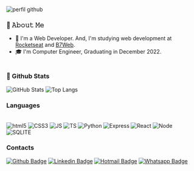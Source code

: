 ![perfil github](https://github.com/maxyuri13/maxyuri13/assets/91703339/03d478a5-0db7-4256-9215-fe050bdc17ec)


### 👀 𝙰𝚋𝚘𝚞𝚝 𝙼𝚎
 - 📖 I'm a Web Developer. And, I'm studying web development at [Rocketseat](https://rocketseat.com.br/) and [B7Web](https://b7web.com.br/).
 - 🎓 I'm Computer Engineer, Graduating in December 2022.
<br><br>

### 👀 Github Stats

![GitHub Stats](https://github-readme-stats.vercel.app/api?username=maxyuri13&theme=transparent&bg_color=000&border_color=30A3DC&show_icons=true&icon_color=30A3DC&title_color=E94D5F&text_color=FFF)
![Top Langs](https://github-readme-stats-git-masterrstaa-rickstaa.vercel.app/api/top-langs/?username=maxyuri13&layout=compact&bg_color=000&border_color=30A3DC&title_color=E94D5F&text_color=FFF)

### Languages

<div style="display: inline_block"><br/>
 <img align="center" alt="html5" src="https://img.shields.io/badge/HTML5-E34F26?style=for-the-badge&logo=html5&logoColor=white" />
 <img align="center" alt="CSS3" src="https://img.shields.io/badge/CSS3-1572B6?style=for-the-badge&logo=css3&logoColor=white" />
 <img align="center" alt="JS" src="https://img.shields.io/badge/JavaScript-F7DF1E?style=for-the-badge&logo=javascript&logoColor=black" />
 <img align="center" alt="TS" src="https://img.shields.io/badge/TypeScript-007ACC?style=for-the-badge&logo=typescript&logoColor=white" />
 <img align="center" alt="Python" src="https://img.shields.io/badge/Python-14354C?style=for-the-badge&logo=python&logoColor=white" />
 <img align="center" alt="Express" src="https://img.shields.io/badge/Express.js-404D59?style=for-the-badge" />
 <img align="center" alt="React" src="https://img.shields.io/badge/React-20232A?style=for-the-badge&logo=react&logoColor=61DAFB" />
 <img align="center" alt="Node" src="https://img.shields.io/badge/Node.js-43853D?style=for-the-badge&logo=node.js&logoColor=white" />
 <img align="center" alt="SQLITE" src="https://img.shields.io/badge/SQLite-07405E?style=for-the-badge&logo=sqlite&logoColor=white" />
</div>

### Contacts

[![Github Badge](https://img.shields.io/badge/-Github-000?style=flat-square&logo=Github&logoColor=white&link=https://github.com/maxyuri13)](https://github.com/maxyuri13)
[![Linkedin Badge](https://img.shields.io/badge/-LinkedIn-blue?style=flat-square&logo=Linkedin&logoColor=white&link=https://www.linkedin.com/in/maxyuri13/)](https://www.linkedin.com/in/maxyuri13/)
[![Hotmail Badge](https://img.shields.io/badge/-Hotmail-0078D4?style=flat-square&logo=microsoft-outlook&logoColor=white&link=mailto:max.yuri.13@hotmail.com)](mailto:max.yuri.13@hotmail.com)
[![Whatsapp Badge](https://img.shields.io/badge/WhatsApp-25D366?style=flat-square&logo=whatsapp&logoColor=white&link=https://api.whatsapp.com/send?phone=5571992402273)](https://api.whatsapp.com/send?phone=5571992402273)
